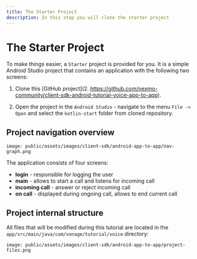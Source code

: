 ```yaml
---
title: The Starter Project
description: In this step you will clone the starter project
---
```


# The Starter Project

To make things easier, a `Starter` project is provided for you. It is a simple Android Studio project that contains an application with the following two screens:

1. Clone this [GitHub project](2. https://github.com/nexmo-community/client-sdk-android-tutorial-voice-app-to-app).

3. Open the project in the `Android Studio` - navigate to the menu `File -> Open` and select the `kotlin-start` folder from cloned repository.

## Project navigation overview

```screenshot
image: public/assets/images/client-sdk/android-app-to-app/nav-graph.png
```

The application consists of four screens: 

- **login** - responsible for logging the user
- **main** - allows to start a call and listens for incoming call
- **incoming call** - answer or reject incoming call
- **on call** - displayed during ongoing call, allows to end current call

## Project internal structure

All files that will be modified during this tutorial are located in the `app/src/main/java/com/vonage/tutorial/voice` directory:

```screenshot
image: public/assets/images/client-sdk/android-app-to-app/project-files.png
```
